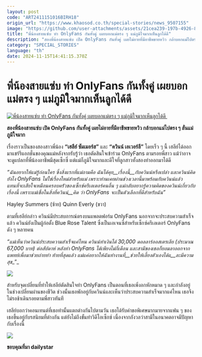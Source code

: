 ```yaml
---
layout: post
code: "ART2411151016BIRH18"
origin_url: "https://www.khaosod.co.th/special-stories/news_9507155"
image: "https://github.com/user-attachments/assets/21cea239-197b-4926-8e25-c278b065925f"
title: "พี่น้องสายแซ่บ ทำ OnlyFans กันทั้งคู่ เผยบอกแม่ตรง ๆ แม่ภูมิใจมากเห็นลูกได้ดี"
description: "สองพี่น้องสายแซ่บ เปิด OnlyFans กันทั้งคู่ เผยไม่อายที่มีอาชีพขายหวิว กล้าบอกแม่ไปตรง ๆ ลั่นแม่ภูมิใจมาก "
category: "SPECIAL_STORIES"
language: "th"
date: 2024-11-15T14:41:15.370Z
---
```


# พี่น้องสายแซ่บ ทำ OnlyFans กันทั้งคู่ เผยบอกแม่ตรง ๆ แม่ภูมิใจมากเห็นลูกได้ดี

[![พี่น้องสายแซ่บ ทำ OnlyFans กันทั้งคู่ เผยบอกแม่ตรง ๆ แม่ภูมิใจมากเห็นลูกได้ดี ](https://www.khaosod.co.th/wpapp/uploads/2024/11/only1115-1w.jpg "พี่น้องสายแซ่บ ทำ OnlyFans กันทั้งคู่ เผยบอกแม่ตรง ๆ แม่ภูมิใจมากเห็นลูกได้ดี ")](https://www.khaosod.co.th/wpapp/uploads/2024/11/only1115-1w.jpg)

**สองพี่น้องสายแซ่บ เปิด OnlyFans กันทั้งคู่ เผยไม่อายที่มีอาชีพขายหวิว กล้าบอกแม่ไปตรง ๆ ลั่นแม่ภูมิใจมาก**

เรื่องราวเป็นของสองสาวพี่น้อง **“เฮลีย์ ซัมเมอร์ส”** และ **“ควินน์ เอเวอร์ลี”** โดยเร็ว ๆ นี้ เฮลีย์ได้ออกมาแชร์รีแอกชั่นของคุณแม่หลังจากรับรู้ว่า เธอตัดสินใจเข้าร่วม OnlyFans ตามรอยพี่สาว แม้ว่าอาจจะดูแปลกที่พี่น้องอาชีพมีสุดเซ็กซี่ แต่แม่ก็ภูมิใจมากและดีใจที่ลูกสาวทั้งสองทำออกมาได้ดี

_“ฉันอยากให้แม่รู้ก่อนใคร ซึ่งสิ่งแรกที่แม่ถามคือ ฉันได้คุย__เรื่องนี้__กับควินน์หรือเปล่า และควินน์คิดยังไง OnlyFans ไม่ใช่เรื่องใหม่สำหรับแม่ เพราะท่านเคยผ่านช่วงเวลานี้มาพร้อมกับควินน์แล้ว แทนที่จะเสียใจเหมือนครอบครัวของเซ็กซ์ครีเอเตอร์คนอื่น ๆ แม่กลับอยากรู้ความคิดของควินน์เกี่ยวกับเรื่องนี้ เพราะแม่เชื่อในสิ่งที่ควินน์__คิด_ _ว่า OnlyFans จะเป็นตัวเลือกที่ดีสำหรับฉัน”_

Hayley Summers (ซ้าย) Quinn Everly (ขวา)

ตามที่เฮลีย์กล่าว ควินน์มีประสบการณ์ตรงบนแพลตฟอร์ม OnlyFans นอกจากจะประสบความสำเร็จแล้ว ควินน์ยังเป็นผู้ก่อตั้ง Blue Rose Talent ซึ่งเป็นเอเจนซี่สำหรับเซ็กซ์ครีเอเตอร์ OnlyFans ดัง ๆ หลายคน

_“แม่เห็นว่าควินน์ประสบความสำเร็จแค่ไหน ควินน์ทำเงินได้ 30,000 ดอลลาร์ออสเตรเลีย (ประมาณ 67,000 บาท) ต่อสัปดาห์ หลังทำ OnlyFans ได้เพียงไม่กี่เดือน และสามีของเธอก็ยอมลาออกจากแพทย์เพื่อมาช่วยถ่ายทำ ท้ายที่สุดแล้ว แม่แค่อยากให้ฉันทำงานที่__ช่วยให้เลี้ยงตัวเองได้แ__ละมีความสุข__”_

[![](https://www.khaosod.co.th/wpapp/uploads/2024/11/only1115-3.jpg)](https://www.khaosod.co.th/wpapp/uploads/2024/11/only1115-3.jpg)

สำหรับจุดเปลี่ยนที่ทำให้เฮลีย์ตัดสินใจทำ OnlyFans เป็นตอนที่เธอเพิ่งอกหักหมาด ๆ และกำลังอยู่ในช่วงเปลี่ยนผ่านของชีวิต ช่วงนั้นเธอพักอยู่กับควินน์และเห็นว่าประสบความสำเร็จมากแค่ไหน เธอจึงไม่รอช้าเดินรอยตามพี่สาวทันที

เฮลีย์บอกว่าคอนเทนต์ที่เธอทำนั้นแตกต่างกันไปตามวัน เธอได้รับคำขอพิเศษมากมายจากแฟน ๆ ของเธอขึ้นอยู่กับรสนิยมที่ต่างกัน แต่ยังไม่ถึงขั้นทำวิดีโอเซ็กซ์ เนื่องจากกังวลว่าสามีในอนาคตอาจมีปัญหากับเรื่องนี้

[![](https://www.khaosod.co.th/wpapp/uploads/2024/11/only1115-5.jpg)](https://www.khaosod.co.th/wpapp/uploads/2024/11/only1115-5.jpg)

**ขอบคุณที่มา dailystar**